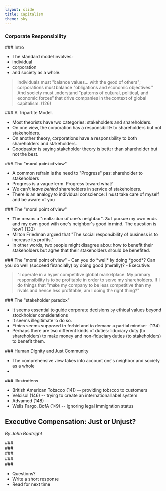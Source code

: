 ```yaml
---
layout: slide
title: Capitalism
theme: sky
---
```



<section>
<section data-background="https://marxistleninist.files.wordpress.com/2009/01/revolution2.gif" data-markdown>

# Corporate Responsibility
 
</section><section data-markdown>
### Intro

- The standard model involves:
- individual
- corporation
- and society as a whole. 

>Individuals must "balance values... with the good of others"; corporations must balance "obligations and economic objectives." And society must understand "patterns of cultural, political, and economic forces" that drive companies in the context of global capitalism. (126)



</section><section data-markdown>
### A Tripartite Model. 

- Most theorists have two categories: stakeholders and shareholders. 
- On one view, the corporation has a responsibility to shareholders but not stakeholders. 
- On another theory, corporations have a responsibility to both shareholders and stakeholders.  
- Goodpastor is saying stakeholder theory is better than shareholder but not the best. 






</section><section data-markdown>
### The "moral point of view" 

- A common refrain is the need to "Progress" past shareholder to stakeholders
- Progress is a vague term. Progress toward what? 
- We can't *leave behind* shareholders in service of stakeholders. 
- There is an analogy to individual conscience: I must take care of myself and be aware of you






</section><section data-markdown>
### The "moral point of view" 

- The means a "realization of one's neighbor". So I pursue my own ends and my own good with one's neighbor's good in mind. The question is how? (133)
-  Milton Friedman argued that "The social responsibility of business is to increase its profits."
-  In other words, two people might disagree about how to benefit their stakeholders but agree that their stakeholders should be benefited. 

</section><section data-markdown>
### The "moral point of view" 
-  Can you do *well* by doing *good*? Can you do well (succeed financially) by doing good (morally)?
-  Executive: 

>"I operate in a hyper competitive global marketplace. My primary responsibility is to be profitable in order to serve my shareholders. If I do things that "make my company to be less competitive than my rivals and hence less profitable, am I doing the right thing?" 


</section><section data-markdown>
### The "stakeholder paradox"  

- It seems essential to guide corporate decisions by ethical values beyond stockholder considerations
- It seems illegitimate to do so. 
- Ethics seems supposed to forbid and to demand a partial mindset. (134) 
- Perhaps there are two different kinds of duties: fiduciary duty (to shareholders) to make money and non-fiduciary duties (to stakeholders) to benefit them. 


</section><section data-markdown>
### Human Dignity and Just Community

- The comprehensive view takes into account one's neighbor and society as a whole
- 


</section><section data-markdown>
### Illustrations

- British American Tobacco (141) -- providing tobacco to customers
- Velcisol (146) -- trying to create an international label system
- Advamed (148) -- 
- Wells Fargo, BofA (149) -- ignoring legal immigration status


</section>
</section>

<section> 
<section data-markdown>

## Executive Compensation: Just or Unjust? 

*By John Boatright*

</section><section data-markdown>
### 





</section><section data-markdown>
### 





</section><section data-markdown>
### 





</section><section data-markdown>
### 





</section><section data-markdown>
### 







</section><section data-markdown>     

* Questions?
* Write a short response
* Read for next time


</section>
</section>